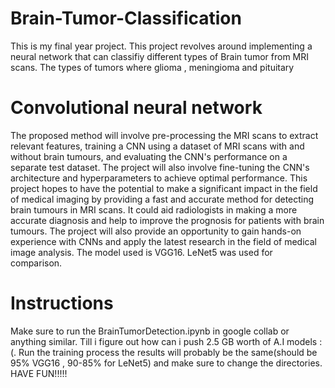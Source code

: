# Brain-Tumor-Classification
This is my final year project. This project revolves around implementing a neural network that can classifiy different types of Brain tumor from MRI scans. The types of tumors where glioma , meningioma  and pituitary 

# Convolutional neural network 
The proposed method will involve pre-processing the MRI scans to extract relevant features, training a CNN using a dataset of MRI scans with and without brain tumours, and evaluating the CNN's performance on a separate test dataset. The project will also involve fine-tuning the CNN's architecture and hyperparameters to achieve optimal performance.
This project hopes to have the  potential to make a significant impact in the field of medical imaging by providing a fast and accurate method for detecting brain tumours in MRI scans. It could aid radiologists in making a more accurate diagnosis and help to improve the prognosis for patients with brain tumours. The project will also provide an opportunity to gain hands-on experience with CNNs and apply the latest research in the field of medical image analysis. The model used is VGG16. LeNet5 was used for comparison.

# Instructions
Make sure to run the BrainTumorDetection.ipynb in google collab or anything similar. Till i figure out how can i push 2.5 GB worth of A.I models :(. Run the training process the results will probably be the same(should be 95% VGG16 , 90-85% for LeNet5) and  make sure to change the directories. HAVE FUN!!!!!



 






